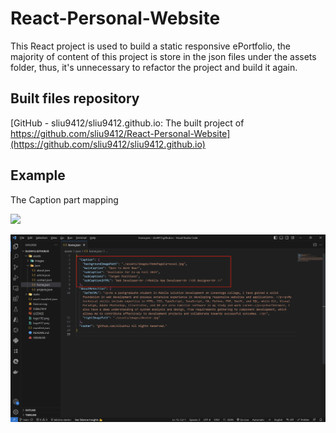 # React-Personal-Website

This React project is used to build a static responsive ePortfolio, the majority of content of this project is store in the json files under the assets folder, thus, it's unnecessary to refactor the project and build it again.

## Built files repository

[GitHub - sliu9412/sliu9412.github.io: The built project of https://github.com/sliu9412/React-Personal-Website](https://github.com/sliu9412/sliu9412.github.io)

## Example

The Caption part mapping 

![](doc/screenshot/2023-07-09-20-29-10-image.png)

![](doc/screenshot/2023-07-09-20-29-28-image.png)
